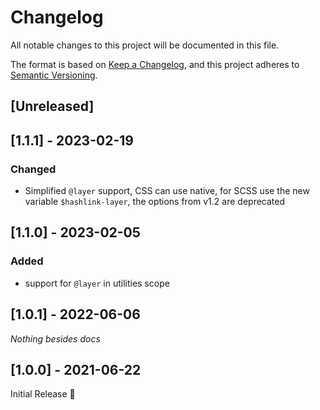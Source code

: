 # Changelog
All notable changes to this project will be documented in this file.

The format is based on [Keep a Changelog](https://keepachangelog.com/en/1.0.0/),
and this project adheres to [Semantic Versioning](https://semver.org/spec/v2.0.0.html).

## [Unreleased]

## [1.1.1] - 2023-02-19
### Changed
- Simplified `@layer` support,
  CSS can use native, for SCSS use the new variable `$hashlink-layer`,
  the options from v1.2 are deprecated

## [1.1.0] - 2023-02-05
### Added
- support for `@layer` in utilities scope

## [1.0.1] - 2022-06-06
_Nothing besides docs_

## [1.0.0] - 2021-06-22
Initial Release 🎉
